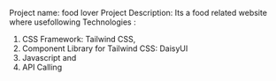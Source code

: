 Project name: food lover
Project Description: Its a food related website where usefollowing Technologies :

1. CSS Framework: Tailwind CSS, 
2. Component Library for Tailwind CSS: DaisyUI 
3. Javascript and
4. API Calling


